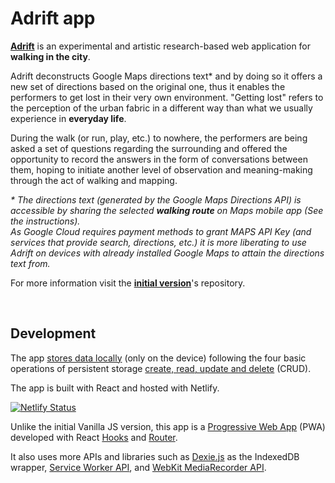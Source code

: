 # Adrift app

__<a href="https://adrift.city/" target="_blank">Adrift</a>__ is an experimental and artistic research-based web application for **walking in the city**.

Adrift deconstructs Google Maps directions text* and by doing so it offers a new set of directions based on the original one, thus it enables the performers to get lost in their very own environment. "Getting lost" refers to the perception of the urban fabric in a different way than what we usually experience in **everyday life**.

During the walk (or run, play, etc.) to nowhere, the performers are being asked a set of questions regarding the surrounding and offered the opportunity to record the answers in the form of conversations between them, hoping to initiate another level of observation and meaning-making through the act of walking and mapping.

_* The directions text (generated by the Google Maps Directions API) is accessible by sharing the selected **walking route** on Maps mobile app (See the instructions)._ <br>
_As Google Cloud requires payment methods to grant MAPS API Key (and services that provide search, directions, etc.) it is more liberating to use Adrift on devices with already installed Google Maps to attain the directions text from._

For more information visit the **[initial version](https://github.com/farzadgo/adrift-js)**'s repository.

<br>

## Development

The app [stores data locally](https://developer.mozilla.org/en-US/docs/Learn/JavaScript/Client-side_web_APIs/Client-side_storage) (only on the device) following the four basic operations of persistent storage [create, read, update and delete](https://en.wikipedia.org/wiki/Create,_read,_update_and_delete) (CRUD).

The app is built with React and hosted with Netlify.

[![Netlify Status](https://api.netlify.com/api/v1/badges/23eaaa27-d296-45ed-bd85-8316aa1138ca/deploy-status)](https://app.netlify.com/sites/adriftapp/deploys)

Unlike the initial Vanilla JS version, this app is a [Progressive Web App](https://web.dev/progressive-web-apps/) (PWA) developed with React [Hooks](https://reactjs.org/docs/hooks-intro.html) and [Router](https://reactrouter.com/web/guides/quick-start).

It also uses more APIs and libraries such as [Dexie.js](https://dexie.org/docs/Dexie/Dexie) as the IndexedDB wrapper, [Service Worker API](https://developer.mozilla.org/en-US/docs/Web/API/Service_Worker_API), and [WebKit MediaRecorder API](https://webkit.org/blog/11353/mediarecorder-api/).